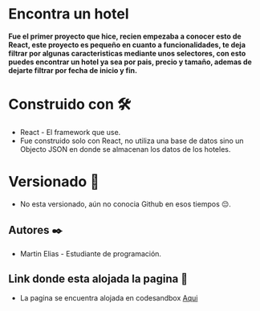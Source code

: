 # Encontra un hotel

**Fue el primer proyecto que hice, recien empezaba a conocer esto de React, este proyecto es pequeño en cuanto a funcionalidades, te deja filtrar por algunas caracteristicas mediante unos selectores, con esto puedes encontrar un hotel ya sea por pais, precio y tamaño, ademas de dejarte filtrar por fecha de inicio y fin.**

# Construido con 🛠️

- React - El framework que use.
- Fue construido solo con React, no utiliza una base de datos sino un Objecto JSON en donde se almacenan los datos de los hoteles.

# Versionado 📌

- No esta versionado, aún no conocia Github en esos tiempos 😔.

## Autores ✒️

- Martin Elias - Estudiante de programación.

## Link donde esta alojada la pagina 🤠

- La pagina se encuentra alojada en codesandbox [Aqui](https://lbeon.csb.app)
